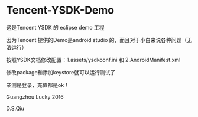 # Tencent-YSDK-Demo

这是Tencent YSDK 的 eclipse demo 工程

因为Tencent 提供的Demo是android studio 的，而且对于小白来说各种问题（无法运行）

按照YSDK文档修改配置：1.assets/ysdkconf.ini 和 2.AndroidManifest.xml 

修改package和添加keystore就可以运行测试了

亲测是登录，充值都是ok！


Guangzhou Lucky 2016

D.S.Qiu
